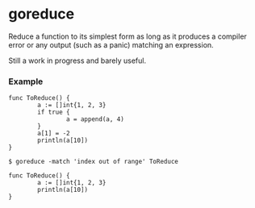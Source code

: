 # goreduce

Reduce a function to its simplest form as long as it produces a compiler
error or any output (such as a panic) matching an expression.

Still a work in progress and barely useful.

### Example

```
func ToReduce() {
        a := []int{1, 2, 3}
        if true {
                a = append(a, 4)
        }
        a[1] = -2
        println(a[10])
}
```

	$ goreduce -match 'index out of range' ToReduce

```
func ToReduce() {
        a := []int{1, 2, 3}
        println(a[10])
}
```

